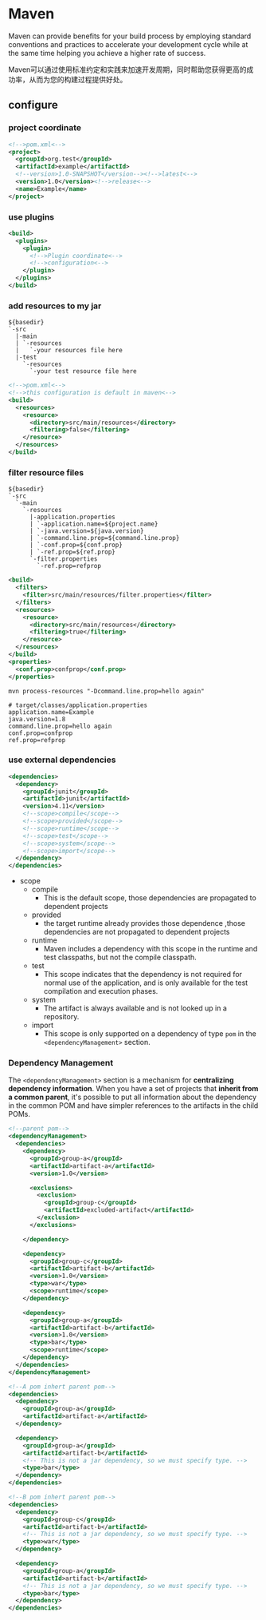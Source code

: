 # Maven
Maven can provide benefits for your build process by employing standard conventions and practices to accelerate your development cycle while at the same time helping you achieve a higher rate of success.

Maven可以通过使用标准约定和实践来加速开发周期，同时帮助您获得更高的成功率，从而为您的构建过程提供好处。

## configure
### project coordinate
```xml
<!-->pom.xml<-->
<project>
  <groupId>org.test</groupId>
  <artifactId>example</artifactId>
  <!--version>1.0-SNAPSHOT</version--><!-->latest<-->
  <version>1.0</version><!-->release<-->
  <name>Example</name>
</project>
```
### use plugins
```xml
<build>
  <plugins>
    <plugin>
      <!-->Plugin coordinate<-->
      <!-->configuration<-->
    </plugin>
  </plugins>
</build>
```
### add resources to my jar
```
${basedir}
`-src
  |-main
  | `-resources
  |   `-your resources file here
  |-test
    `-resources
      `-your test resource file here
```
```xml
<!-->pom.xml<-->
<!-->this configuration is default in maven<-->
<build>
  <resources>
    <resource>
      <directory>src/main/resources</directory>
      <filtering>false</filtering>
    </resource>
  </resources>
</build>
```
### filter resource files
```
${basedir}
`-src
  `-main
    `-resources
      |-application.properties
      | `-application.name=${project.name}
      | `-java.version=${java.version}
      | `-command.line.prop=${command.line.prop}
      | `-conf.prop=${conf.prop}
      | `-ref.prop=${ref.prop}
      `-filter.properties
        `-ref.prop=refprop
```
```xml
<build>
  <filters>
    <filter>src/main/resources/filter.properties</filter>
  </filters>
  <resources>
    <resource>
      <directory>src/main/resources</directory>
      <filtering>true</filtering>
    </resource>
  </resources>
</build>
<properties>
  <conf.prop>confprop</conf.prop>
</properties>
```
```
mvn process-resources "-Dcommand.line.prop=hello again"

# target/classes/application.properties
application.name=Example
java.version=1.8
command.line.prop=hello again
conf.prop=confprop
ref.prop=refprop
```
### use external dependencies
```xml
<dependencies>
  <dependency>
    <groupId>junit</groupId>
    <artifactId>junit</artifactId>
    <version>4.11</version>
    <!--scope>compile</scope-->
    <!--scope>provided</scope-->
    <!--scope>runtime</scope-->
    <!--scope>test</scope-->
    <!--scope>system</scope-->
    <!--scope>import</scope-->
  </dependency>
</dependencies>
```
- scope
  - compile
    - This is the default scope, those dependencies are propagated to dependent projects
  - provided
    - the target runtime already provides those dependence ,those dependencies are not propagated to dependent projects
  - runtime
    - Maven includes a dependency with this scope in the runtime and test classpaths, but not the compile classpath.
  - test
    - This scope indicates that the dependency is not required for normal use of the application, and is only available for the test compilation and execution phases.
  - system
    - The artifact is always available and is not looked up in a repository.
  - import
    - This scope is only supported on a dependency of type `pom` in the `<dependencyManagement>` section.
### Dependency Management
The `<dependencyManagement>` section is a mechanism for **centralizing dependency information**. When you have a set of projects that **inherit from a common parent**, it's possible to put all information about the dependency in the common POM and have simpler references to the artifacts in the child POMs.
```xml
<!--parent pom-->
<dependencyManagement>
  <dependencies>
    <dependency>
      <groupId>group-a</groupId>
      <artifactId>artifact-a</artifactId>
      <version>1.0</version>

      <exclusions>
        <exclusion>
          <groupId>group-c</groupId>
          <artifactId>excluded-artifact</artifactId>
        </exclusion>
      </exclusions>

    </dependency>

    <dependency>
      <groupId>group-c</groupId>
      <artifactId>artifact-b</artifactId>
      <version>1.0</version>
      <type>war</type>
      <scope>runtime</scope>
    </dependency>

    <dependency>
      <groupId>group-a</groupId>
      <artifactId>artifact-b</artifactId>
      <version>1.0</version>
      <type>bar</type>
      <scope>runtime</scope>
    </dependency>
  </dependencies>
</dependencyManagement>
```
```xml
<!--A pom inhert parent pom-->
<dependencies>
  <dependency>
    <groupId>group-a</groupId>
    <artifactId>artifact-a</artifactId>
  </dependency>

  <dependency>
    <groupId>group-a</groupId>
    <artifactId>artifact-b</artifactId>
    <!-- This is not a jar dependency, so we must specify type. -->
    <type>bar</type>
  </dependency>
</dependencies>
```
```xml
<!--B pom inhert parent pom-->
<dependencies>
  <dependency>
    <groupId>group-c</groupId>
    <artifactId>artifact-b</artifactId>
    <!-- This is not a jar dependency, so we must specify type. -->
    <type>war</type>
  </dependency>

  <dependency>
    <groupId>group-a</groupId>
    <artifactId>artifact-b</artifactId>
    <!-- This is not a jar dependency, so we must specify type. -->
    <type>bar</type>
  </dependency>
</dependencies>
```
